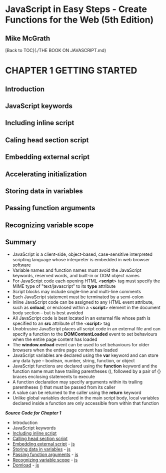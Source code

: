 # **JavaScript in Easy Steps - Create Functions for the Web (5th Edition)**
## Mike McGrath

[Back to TOC](./THE BOOK ON JAVASCRIPT.md)

# CHAPTER 1 GETTING STARTED
## Introduction
## JavaScript keywords
## Including inline script
## Caling head section script
## Embedding external script
## Accelerating initialization
## Storing data in variables
## Passing function arguments
## Recognizing variable scope
## Summary<br>
   * JavaScript is a client-side, object-based, case-sensitive interpreted scripting language whose
     interpreter is embedded in web browser software
   * Variable names and function names must avoid the JavaScript keywords, reserved words, and 
     built-in or DOM object names
   * For JavaScript code each opening HTML <**script**> tag must specify the MIME type of "text/javascript"
     to its __type__ attribute
   * Script blocks may include single-line and multi-line comments
   * Each JavaScript statement must be terminated by a semi-colon
   * Inline JavaScript code can be assigned to any HTML event attribute, such as __onload__, or enclosed 
     within a <**script**> element in the document body section – but is best avoided
   * All JavaScript code is best located in an external file whose path is specified to an __src__ attribute
     of the <**script**> tag
   * Unobtrusive JavaScript places all script code in an external file and can specify a function to the
     __DOMContentLoaded__ event to set behaviours when the entire page content has loaded
   * The __window.onload__ event can be used to set behaviours for older browsers when the entire page
     content has loaded
   * JavaScript variables are declared using the __var__ keyword and can store any data type – boolean,
     number, string, function, or object
   * JavaScript functions are declared using the __function__ keyword and the function name must have
     trailing parentheses (), followed by a pair of {} braces enclosing statements to execute
   * A function declaration may specify arguments within its trailing parentheses () that must be passed
     from its caller
   * A value can be returned to the caller using the __return__ keyword
   * Unlike global variables declared in the main script body, local variables declared inside a function
     are only accessible from within that function

***Source Code for Chapter 1***
<ul>
  <li>Introduction</li>
  <li>JavaScript keywords</li>
  <li><a href="src/1-Getting started/inline.html">Including inline script</a></li>
  <li><a href="src/1-Getting started/head.html">Calling head section script</a></li>
  <li><a href="src/1-Getting started/external.html">Embedding external script</a> -
	<a href="src/1-Getting started/external.js"> js</a></li>
  <li><a href="src/1-Getting started/variable.html">Storing data in variables</a> -
	<a href="src/1-Getting started/variable.js"> js</a></li>
  <li><a href="src/1-Getting started/argument.html">Passing function arguments</a> -
	<a href="src/1-Getting started/argument.js"> js</a></li>
  <li><a href="src/1-Getting started/scope.html">Recognizing variable scope</a> -
	<a href="src/1-Getting started/scope.js"> js</a></li>
  <li><a href="src/1-Getting started/domload.html">Domload</a> - 
	<a href="src/1-Getting started/domload.js"> js</a></li>
</ul>      	 
     
	 
	 
	 
	 

